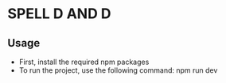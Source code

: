 # SPELL D AND D

## Usage

- First, install the required npm packages
- To run the project, use the following command:
  npm run dev
